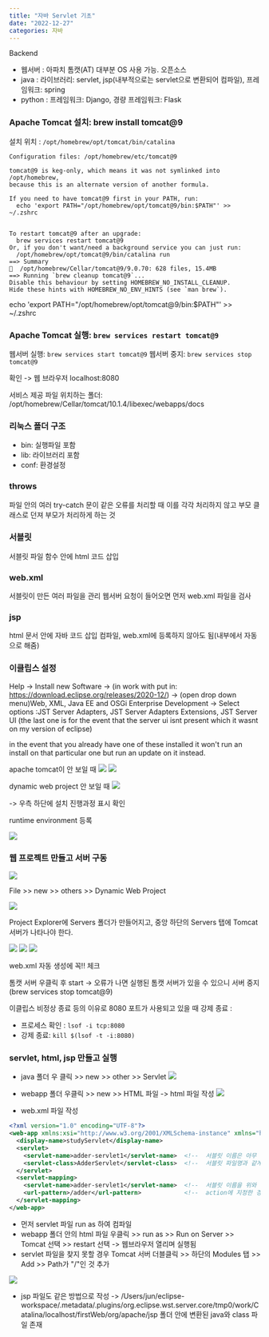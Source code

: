 ```yaml
---
title: "자바 Servlet 기초"
date: "2022-12-27"
categories: 자바
---
```


Backend

- 웹서버 : 아파치 톰캣(AT) 대부분 OS 사용 가능. 오픈소스
- java : 라이브러리: servlet, jsp(내부적으로는 servlet으로 변환되어 컴파일), 프레임워크: spring
- python : 프레임워크: Django, 경량 프레임워크: Flask

### Apache Tomcat 설치: brew install tomcat@9

설치 위치 : `/opt/homebrew/opt/tomcat/bin/catalina`

```
Configuration files: /opt/homebrew/etc/tomcat@9

tomcat@9 is keg-only, which means it was not symlinked into /opt/homebrew,
because this is an alternate version of another formula.

If you need to have tomcat@9 first in your PATH, run:
  echo 'export PATH="/opt/homebrew/opt/tomcat@9/bin:$PATH"' >> ~/.zshrc


To restart tomcat@9 after an upgrade:
  brew services restart tomcat@9
Or, if you don't want/need a background service you can just run:
  /opt/homebrew/opt/tomcat@9/bin/catalina run
==> Summary
🍺  /opt/homebrew/Cellar/tomcat@9/9.0.70: 628 files, 15.4MB
==> Running `brew cleanup tomcat@9`...
Disable this behaviour by setting HOMEBREW_NO_INSTALL_CLEANUP.
Hide these hints with HOMEBREW_NO_ENV_HINTS (see `man brew`).
```

echo 'export PATH="/opt/homebrew/opt/tomcat@9/bin:$PATH"' >> ~/.zshrc

### Apache Tomcat 실행: `brew services restart tomcat@9`

웹서버 실행: `brew services start tomcat@9`
웹서버 중지: `brew services stop tomcat@9`



확인 -> 웹 브라우저 localhost:8080

서비스 제공 파일 위치하는 폴더: /opt/homebrew/Cellar/tomcat/10.1.4/libexec/webapps/docs

### 리눅스 폴더 구조

- bin: 실행파일 포함
- lib: 라이브러리 포함
- conf: 환경설정 

### throws

파일 안의 여러 try-catch 문이 같은 오류를 처리할 때 이를 각각 처리하지 않고 부모 클래스로 던져 부모가 처리하게 하는 것

### 서블릿

서블릿 파일 함수 안에 html 코드 삽입


### web.xml

서블릿이 만든 여러 파일을 관리
웹서버 요청이 들어오면 먼저 web.xml 파일을 검사

### jsp

html 문서 안에 자바 코드 삽입
컴파일, web.xml에 등록하지 않아도 됨(내부에서 자동으로 해줌)

### 이클립스 설정

Help -> Install new Software -> (in work with put in: https://download.eclipse.org/releases/2020-12/) -> (open drop down menu)Web, XML, Java EE and OSGi Enterprise Development -> Select options :JST Server Adapters, JST Server Adapters Extensions, JST Server UI (the last one is for the event that the server ui isnt present which it wasnt on my version of eclipse)

in the event that you already have one of these installed it won't run an install on that particular one but run an update on it instead.

apache tomcat이 안 보일 때
![](images/2022-12-26-11-13-28.png)
![](images/2022-12-26-11-29-48.png)

dynamic web project 안 보일 때
![](images/2022-12-26-11-34-54.png)

-> 우측 하단에 설치 진행과정 표시 확인

runtime environment 등록

![](images/2022-12-26-11-27-37.png)


### 웹 프로젝트 만들고 서버 구동

![](images/2022-12-26-16-39-10.png)

File >> new >> others >> Dynamic Web Project

![](images/2022-12-26-11-44-39.png)


Project Explorer에 Servers 폴더가 만들어지고, 중앙 하단의 Servers 탭에 Tomcat 서버가 나타나야 한다.

![](images/2022-12-26-11-45-43.png)
![](images/2022-12-26-16-20-52.png)
![](images/2022-12-26-16-23-11.png)

web.xml 자동 생성에 꼭!! 체크

톰캣 서버 우클릭 후 start -> 오류가 나면 실행된 톰캣 서버가 있을 수 있으니 서버 중지(brew services stop tomcat@9)

이클립스 비정상 종료 등의 이유로 8080 포트가 사용되고 있을 때 강제 종료 : 
- 프로세스 확인 : `lsof -i tcp:8080` 
- 강제 종료: `kill $(lsof -t -i:8080)`


### servlet, html, jsp 만들고 실행

- java 폴더 우 클릭 >> new >> other >> Servlet
![](images/2022-12-26-16-15-39.png)

- webapp 폴더 우클릭 >> new >> HTML 파일 -> html 파일 작성
![](images/2022-12-26-16-17-28.png)

- web.xml 파일 작성

```xml
<?xml version="1.0" encoding="UTF-8"?>
<web-app xmlns:xsi="http://www.w3.org/2001/XMLSchema-instance" xmlns="http://xmlns.jcp.org/xml/ns/javaee" xsi:schemaLocation="http://xmlns.jcp.org/xml/ns/javaee http://xmlns.jcp.org/xml/ns/javaee/web-app_4_0.xsd" id="WebApp_ID" version="4.0">
  <display-name>studyServlet</display-name>
  <servlet>
    <servlet-name>adder-servlet1</servlet-name>  <!--  서블릿 이름은 아무 이름이나 작성 -->
    <servlet-class>AdderServlet</servlet-class>  <!--  서블릿 파일명과 같게 -->
  </servlet>
  <servlet-mapping>
    <servlet-name>adder-servlet1</servlet-name>  <!--  서블릿 이름을 위와 같은 이름으로 -->
    <url-pattern>/adder</url-pattern>            <!--  action에 지정한 경로 "/" 반드시 포함 -->
  </servlet-mapping>
</web-app>
```

- 먼저 servlet 파일 run as 하여 컴파일
- webapp 폴더 안의 html 파일 우클릭 >> run as >> Run on Server >> Tomcat 선택 >> restart 선택 -> 웹브라우저 열리며 실행됨
- servlet 파일을 찾지 못할 경우 Tomcat 서버 더블클릭 >> 하단의 Modules 탭 >> Add >> Path가 "/"인 것 추가

![](images/2022-12-26-16-35-07.png)

- jsp 파일도 같은 방법으로 작성 -> /Users/jun/eclipse-workspace/.metadata/.plugins/org.eclipse.wst.server.core/tmp0/work/Catalina/localhost/firstWeb/org/apache/jsp 폴더 안에 변환된 java와 class 파일 존재